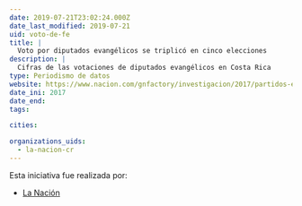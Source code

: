 ```yaml
---
date: 2019-07-21T23:02:24.000Z
date_last_modified: 2019-07-21
uid: voto-de-fe
title: |
  Voto por diputados evangélicos se triplicó en cinco elecciones
description: |
  Cifras de las votaciones de diputados evangélicos en Costa Rica
type: Periodismo de datos
website: https://www.nacion.com/gnfactory/investigacion/2017/partidos-evangelicos/index.html?pk_vid=1df25f77c21d28271521741631f2623d
date_ini: 2017
date_end: 
tags:

cities: 

organizations_uids:
  - la-nacion-cr
---
```


Esta iniciativa fue realizada por:

- [La Nación](/organizaciones/la-nacion-cr)
